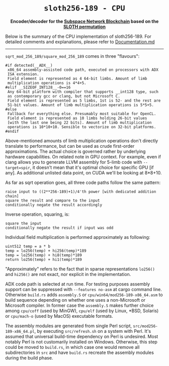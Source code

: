 <div align="center">
  <h1><code>sloth256-189 - CPU</code></h1>
  <strong>Encoder/decoder for the <a href="https://subspace.network/">Subspace Network Blockchain</a> based on the <a href="https://eprint.iacr.org/2015/366">SLOTH permutation</a></strong>
</div>

Below is the summary of the CPU implementation of sloth256-189. For detailed comments and explanations, please refer to [Documentation.md](Documentation.md)

---

`sqrt_mod_256_189/square_mod_256_189` comes in three "flavours":
```
#if detected(__ADX__)
 x86_64 assembly-assisted code path, executed on processors with ADX
 ISA extension.
 Field element is represented as 4 64-bit limbs. Amount of limb
 multiplication operations is 4*4+5.
#elif __SIZEOF_INT128__-0==16
 Any 64-bit platform with compiler that supports __int128 type, such
 as contemporary gcc or clang, but not Microsoft C.
 Field element is represented as 5 limbs, 1st is 52- and the rest are
 51-bit values. Amount of limb multiplication operations is 5*5+5.
#else
 Fallback for everything else. Presumably most suitable for OpenCL.
 Field element is represented as 10 limbs holding 26-bit values
 [with the last one being 22 bits]. Amount of limb multiplication
 operations is 10*10+10. Sensible to vectorize on 32-bit platforms.
#endif
```
Above-mentioned amounts of limb multiplication operations don't directly
translate to performance, but can be used as crude first-order
approximations. The actual choice is governed rather by underlying
hardware capabilities. On related note in GPU context. For example, even
if clang allows you to generate LLVM assembly for 5-limb code with
`--target=spir`, it doesn't mean that it's optimal choice for specific
GPU [if any]. As additional unlisted data point, on CUDA we'll be
looking at 8*8+10.

As far as sqrt operation goes, all three code paths follow the same
pattern:
```
raise input to ((2**256-189)+1)/4'th power [with dedicated addition chain]
square the result and compare to the input
conditionally negate the result accordingly
```
Inverse operation, squaring, is:
```
square the input
conditionally negate the result if input was odd
```
Individual field multiplication is performed approximately as following:
```
uint512 temp = a * b
temp = lo256(temp) + hi256(temp)*189
temp = lo256(temp) + hi8(temp)*189
return lo256(temp) + hi1(temp)*189
```
"Approximately" refers to the fact that in sparse representations
`lo256()` and `hi256()` are not exact, nor explicit in the
implementation.

ADX code path is selected at run time. For testing purposes assembly
support can be suppressed with `--features no-asm` at cargo command
line. Otherwise `build.rs` adds `assembly.S` or
`cpu/win64/mod256-189-x86_64.asm` to build sequence depending on whether 
one uses a non-Microsoft or Microsoft compiler. In former case the
`assembly.S` makes further choice among `cpu/coff` (used by MinGW), `cpu/elf` (used
by Linux, *BSD, Solaris) or `cpu/mach-o` (used by MacOS) executable formats.

The assembly modules are generated from single Perl script,
`src/mod256-189-x86_64.pl`, by executing `src/refresh.sh` on a system
with Perl. It's assumed that universal build-time dependency on Perl is
undesired. Most notably Perl is not customarily installed on Windows.
Otherwise, this step could be moved to `build.rs`, in which case one
would remove all subdirectories in `src` and have `build.rs` recreate
the assembly modules during the build phase.

